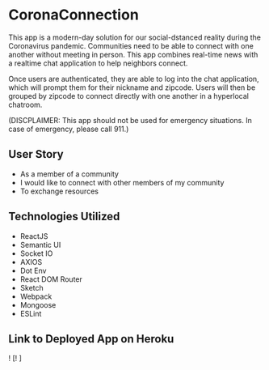 # CoronaConnection
This app is a modern-day solution for our social-dstanced reality during the Coronavirus pandemic. Communities need to be able to connect with one another without meeting in person. This app combines real-time news with a realtime chat application to help neighbors connect.

Once users are authenticated, they are able to log into the chat application, which will prompt them for their nickname and zipcode. Users will then be grouped by zipcode to connect directly with one another in a hyperlocal chatroom.

(DISCPLAIMER: This app should not be used for emergency situations. In case of emergency, please call 911.)

## User Story
+ As a member of a community
+ I would like to connect with other members of my community
+ To exchange resources

## Technologies Utilized
+ ReactJS
+ Semantic UI
+ Socket IO
+ AXIOS
+ Dot Env
+ React DOM Router
+ Sketch
+ Webpack
+ Mongoose
+ ESLint


## Link to Deployed App on Heroku
! [! ]